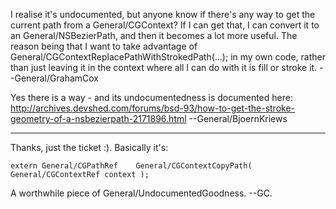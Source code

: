 I realise it's undocumented, but anyone know if there's any way to get the current path from a General/CGContext? If I can get that, I can convert it to an General/NSBezierPath, and then it becomes a lot more useful. The reason being that I want to take advantage of     General/CGContextReplacePathWithStrokedPath(...); in my own code, rather than just leaving it in the context where all I can do with it is fill or stroke it. --General/GrahamCox

Yes there is a way - and its undocumentedness is documented here: http://archives.devshed.com/forums/bsd-93/how-to-get-the-stroke-geometry-of-a-nsbezierpath-2171896.html --General/BjoernKriews

----

Thanks, just the ticket :). Basically it's:

    extern General/CGPathRef	General/CGContextCopyPath( General/CGContextRef context );

A worthwhile piece of General/UndocumentedGoodness. --GC.